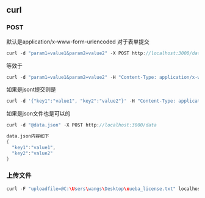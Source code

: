 ## curl

### POST
默认是application/x-www-form-urlencoded
对于表单提交
```go
curl -d "param1=value1&param2=value2" -X POST http://localhost:3000/data
```
等效于
```go
curl -d "param1=value1&param2=value2" -H "Content-Type: application/x-www-form-urlencoded" -X POST http://localhost:3000/data
```
如果是jsont提交则是
```go
curl -d '{"key1":"value1", "key2":"value2"}' -H "Content-Type: application/json" -X POST http://localhost:3000/data
```
如果是json文件也是可以的
```go
curl -d "@data.json" -X POST http://localhost:3000/data

data.json内容如下
{
  "key1":"value1",
  "key2":"value2"
}

```


### 上传文件
```go
curl -F "uploadfile=@C:\Users\wangs\Desktop\xueba_license.txt" localhost:8080/upload
```